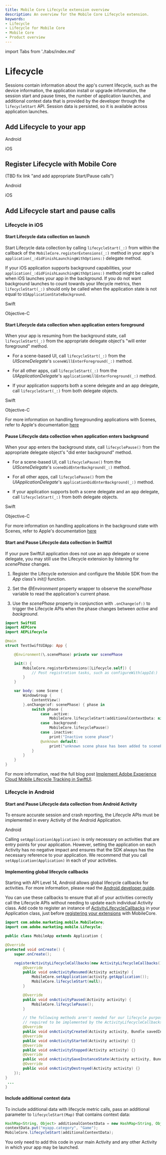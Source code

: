 ```yaml
---
title: Mobile Core Lifecycle extension overview
description: An overview for the Mobile Core Lifecycle extension.
keywords:
- Lifecycle
- Lifecycle for Mobile Core
- Mobile Core
- Product overview
---
```


import Tabs from './tabs/index.md'

# Lifecycle

Sessions contain information about the app's current lifecycle, such as the device information, the application install or upgrade information, the session start and pause times, the number of application launches, and additional context data that is provided by the developer through the `lifecycleStart` API. Session data is persisted, so it is available across application launches.

## Add Lifecycle to your app

<TabsBlock orientation="horizontal" slots="heading, content" repeat="2"/>

Android

<Tabs query="platform=android&task=add"/>

iOS

<Tabs query="platform=ios&task=add"/>

<!--- React Native

<Tabs query="platform=react-native&task=add"/>

Flutter

<Tabs query="platform=flutter&task=add"/> --->

## Register Lifecycle with Mobile Core

(TBD fix link "and add appropriate Start/Pause calls")

<TabsBlock orientation="horizontal" slots="heading, content" repeat="2"/>

Android

<Tabs query="platform=android&task=register"/>

iOS

<Tabs query="platform=ios&task=register"/>

## Add Lifecycle start and pause calls

### Lifecycle in iOS

#### Start Lifecycle data collection on launch

Start Lifecycle data collection by calling `lifecycleStart(_:)` from within the callback of the `MobileCore.registerExtensions(_:)` method in your app's `application(_:didFinishLaunchingWithOptions:)` delegate method.

If your iOS application supports background capabilities, your `application(_:didFinishLaunchingWithOptions:)` method might be called when iOS launches your app in the background. If you do not want background launches to count towards your lifecycle metrics, then `lifecycleStart(_:)` should only be called when the application state is not equal to `UIApplicationStateBackground`.

<TabsBlock orientation="horizontal" slots="heading, content" repeat="2"/>

Swift

<Tabs query="platform=ios-swift&task=start-lifecycle-didfinishlaunch"/>

Objective-C

<Tabs query="platform=ios-objc&task=start-lifecycle-didfinishlaunch"/>


#### Start Lifecycle data collection when application enters foreground

When your app is resuming from the background state, call `lifecycleStart(_:)` from the appropriate delegate object's "will enter foreground" method.

* For a scene-based UI, call `lifecycleStart(_:)` from the _UISceneDelegate_'s `sceneWillEnterForeground(_:)` method.

* For all other apps, call `lifecycleStart(_:)` from the _UIApplicationDelegate_'s `applicationWillEnterForeground(_:)` method.

* If your application supports both a scene delegate and an app delegate, call `lifecycleStart(_:)` from both delegate objects.

<TabsBlock orientation="horizontal" slots="heading, content" repeat="2"/>

Swift

<Tabs query="platform=ios-swift&task=willenterforeground"/>

Objective-C

<Tabs query="platform=ios-objc&task=willenterforeground"/>

<InlineAlert variant="info" slots="text"/>

For more information on handling foregrounding applications with Scenes, refer to Apple's documentation [here](https://developer.apple.com/documentation/uikit/app_and_environment/scenes/preparing_your_ui_to_run_in_the_foreground)

#### Pause Lifecycle data collection when application enters background

When your app enters the background state, call `lifecyclePause()` from the appropriate delegate object's "did enter background" method.

* For a scene-based UI, call `lifecyclePause()` from the _UISceneDelegate_'s `sceneDidEnterBackground(_:)` method.

* For all other apps, call `lifecyclePause()` from the _UIApplicationDelegate_'s `applicationDidEnterBackground(_:)` method.

* If your application supports both a scene delegate and an app delegate, call `lifecycleStart(_:)` from both delegate objects.

<TabsBlock orientation="horizontal" slots="heading, content" repeat="2"/>

Swift

<Tabs query="platform=ios-swift&task=didenterbackground"/>

Objective-C

<Tabs query="platform=ios-objc&task=didenterbackground"/>

<InlineAlert variant="info" slots="text"/>

For more information on handling applications in the background state with Scenes, refer to Apple's documentation [here](https://developer.apple.com/documentation/uikit/app_and_environment/scenes/preparing_your_ui_to_run_in_the_background)

#### Start and Pause Lifecycle data collection in SwiftUI

If your pure SwiftUI application does not use an app delegate or scene delegate, you may still use the Lifecycle extension by listening for _scenePhase_ changes.

1. Register the Lifecycle extension and configure the Mobile SDK from the _App_ class's _init()_ function.

2. Set the _@Environment_ property wrapper to observe the _scenePhase_ variable to read the application's current phase.

3. Use the _scenePhase_ property in conjunction with `.onChange(of:)` to trigger the Lifecycle APIs when the phase changes between _active_ and _background_.

```swift
import SwiftUI
import AEPCore
import AEPLifecycle

@main
struct TestSwiftUIApp: App {

    @Environment(\.scenePhase) private var scenePhase

    init() {
        MobileCore.registerExtensions([Lifecycle.self]) {
            // Post registration tasks, such as configureWith(appId:)
        }
    }

    var body: some Scene {
        WindowGroup {
            ContentView()
        }.onChange(of: scenePhase) { phase in
            switch phase {
                case .active:
                    MobileCore.lifecycleStart(additionalContextData: nil)
                case .background:
                    MobileCore.lifecyclePause()
                case .inactive:
                    print("Inactive scene phase")
                @unknown default:
                    print("unknown scene phase has been added to scenePhase enum")
            }
        }
    }
}
```

For more information, read the full blog post [Implement Adobe Experience Cloud Mobile Lifecycle Tracking in SwiftUI](https://blog.developer.adobe.com/implement-adobe-experience-cloud-mobile-lifecycle-tracking-in-swiftui-41a8373a55fb).


### Lifecycle in Android

#### Start and Pause Lifecycle data collection from Android Activity

To ensure accurate session and crash reporting, the Lifecycle APIs must be implemented in every Activity of the Android Application. 

<TabsBlock orientation="horizontal" slots="heading, content" repeat="1"/>

Android

<Tabs query="platform=android&task=activity-start-pause"/>

<InlineAlert variant="info" slots="text"/>

Calling `setApplication(Application)` is only necessary on activities that are entry points for your application. However, setting the application on each Activity has no negative impact and ensures that the SDK always has the necessary reference to your application. We recommend that you call `setApplication(Application)` in each of your activities.

#### Implementing global lifecycle callbacks

Starting with API Level 14, Android allows global lifecycle callbacks for activities. For more information, please read the [Android developer guide](https://developer.android.com/reference/android/app/Application#registerActivityLifecycleCallbacks(android.app.Application.ActivityLifecycleCallbacks)).

You can use these callbacks to ensure that all of your activities correctly call the Lifecycle APIs without needing to update each individual Activity class. Add code to register an instance of [ActivityLifecycleCallbacks](https://developer.android.com/reference/android/app/Application.ActivityLifecycleCallbacks) in your Application class, just before [registering your extensions](#register-lifecycle-with-mobile-core) with MobileCore.

```java
import com.adobe.marketing.mobile.MobileCore;
import com.adobe.marketing.mobile.Lifecycle;

public class MobileApp extends Application {

@Override
protected void onCreate() {
    super.onCreate();

    registerActivityLifecycleCallbacks(new ActivityLifecycleCallbacks() {
        @Override
        public void onActivityResumed(Activity activity) {
            MobileCore.setApplication(activity.getApplication());
            MobileCore.lifecycleStart(null);
        }

        @Override
        public void onActivityPaused(Activity activity) {
            MobileCore.lifecyclePause();
        }

        // the following methods aren't needed for our lifecycle purposes, but are
        // required to be implemented by the ActivityLifecycleCallbacks object
        @Override
        public void onActivityCreated(Activity activity, Bundle savedInstanceState) {}
        @Override
        public void onActivityStarted(Activity activity) {}
        @Override
        public void onActivityStopped(Activity activity) {}
        @Override
        public void onActivitySaveInstanceState(Activity activity, Bundle outState) {}
        @Override
        public void onActivityDestroyed(Activity activity) {}
    });
}
 ...
}
```

#### Include additional context data

To include additional data with lifecycle metric calls, pass an additional parameter to `lifecycleStart(Map)` that contains context data:

```java
HashMap<String, Object> additionalContextData = new HashMap<String, Object>();
contextData.put("myapp.category", "Game");
MobileCore.lifecycleStart(additionalContextData);
```

<InlineAlert variant="info" slots="text"/>

You only need to add this code in your main Activity and any other Activity in which your app may be launched.

